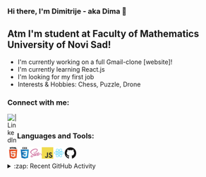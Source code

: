 ### Hi there, I'm Dimitrije - aka Dima 👋

## Atm I'm student at Faculty of Mathematics University of Novi Sad!

- I'm currently working on a full Gmail-clone [website]!
- I'm currently learning React.js
- I'm looking for my first job
- Interests & Hobbies: Chess, Puzzle, Drone

### Connect with me:

[<img align="left" alt=" | LinkedIn" width="22px" src="https://cdn.jsdelivr.net/npm/simple-icons@v3/icons/linkedin.svg" />][linkedin]

<br />

### Languages and Tools:

<img align="left" alt="HTML5" width="26px" src="http://raw.githubusercontent.com/github/explore/80688e429a7d4ef2fca1e82350fe8e3517d3494d/topics/html/html.png" />
<img align="left" alt="CSS3" width="26px" src="https://raw.githubusercontent.com/github/explore/80688e429a7d4ef2fca1e82350fe8e3517d3494d/topics/css/css.png" />
<img align="left" alt="Sass" width="26px" src="https://raw.githubusercontent.com/github/explore/80688e429a7d4ef2fca1e82350fe8e3517d3494d/topics/sass/sass.png" />
<img align="left" alt="JavaScript" width="26px" src="https://raw.githubusercontent.com/github/explore/80688e429a7d4ef2fca1e82350fe8e3517d3494d/topics/javascript/javascript.png" />
<img align="left" alt="React" width="26px" src="https://raw.githubusercontent.com/github/explore/80688e429a7d4ef2fca1e82350fe8e3517d3494d/topics/react/react.png" />
<img align="left" alt="GitHub" width="26px" src="https://raw.githubusercontent.com/github/explore/78df643247d429f6cc873026c0622819ad797942/topics/github/github.png" />

<br />
<br />

<details>
<summary>:zap: Recent GitHub Activity</summary>
  
<!--START_SECTION:activity-->
1. [Gmail-clone](https://github.com/Pijano97/gmail-clone) In progress...
2. [Amazon-clone](https://github.com/Pijano97/amazon-fullClone) In progress..
3. Portfolio In progress
<!--END_SECTION:activity-->
</details>

<br />
<br />

[linkedin]: https://www.linkedin.com/in/dimitrije-gadzic-5247aa1b5/
